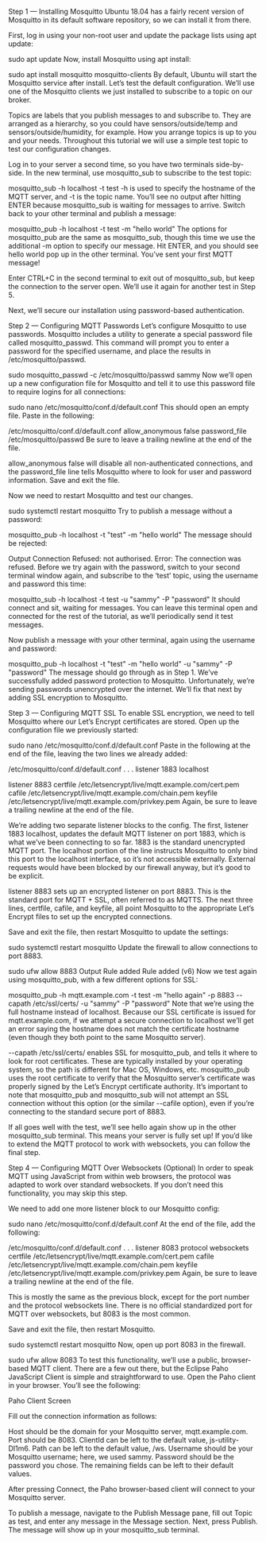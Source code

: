 Step 1 — Installing Mosquitto
Ubuntu 18.04 has a fairly recent version of Mosquitto in its default software repository, so we can install it from there.

First, log in using your non-root user and update the package lists using apt update:

sudo apt update
Now, install Mosquitto using apt install:

sudo apt install mosquitto mosquitto-clients
By default, Ubuntu will start the Mosquitto service after install. Let’s test the default configuration. We’ll use one of the Mosquitto clients we just installed to subscribe to a topic on our broker.

Topics are labels that you publish messages to and subscribe to. They are arranged as a hierarchy, so you could have sensors/outside/temp and sensors/outside/humidity, for example. How you arrange topics is up to you and your needs. Throughout this tutorial we will use a simple test topic to test our configuration changes.

Log in to your server a second time, so you have two terminals side-by-side. In the new terminal, use mosquitto_sub to subscribe to the test topic:

mosquitto_sub -h localhost -t test
-h is used to specify the hostname of the MQTT server, and -t is the topic name. You’ll see no output after hitting ENTER because mosquitto_sub is waiting for messages to arrive. Switch back to your other terminal and publish a message:

mosquitto_pub -h localhost -t test -m "hello world"
The options for mosquitto_pub are the same as mosquitto_sub, though this time we use the additional -m option to specify our message. Hit ENTER, and you should see hello world pop up in the other terminal. You’ve sent your first MQTT message!

Enter CTRL+C in the second terminal to exit out of mosquitto_sub, but keep the connection to the server open. We’ll use it again for another test in Step 5.

Next, we’ll secure our installation using password-based authentication.

Step 2 — Configuring MQTT Passwords
Let’s configure Mosquitto to use passwords. Mosquitto includes a utility to generate a special password file called mosquitto_passwd. This command will prompt you to enter a password for the specified username, and place the results in /etc/mosquitto/passwd.

sudo mosquitto_passwd -c /etc/mosquitto/passwd sammy
Now we’ll open up a new configuration file for Mosquitto and tell it to use this password file to require logins for all connections:

sudo nano /etc/mosquitto/conf.d/default.conf
This should open an empty file. Paste in the following:

/etc/mosquitto/conf.d/default.conf
allow_anonymous false
password_file /etc/mosquitto/passwd
Be sure to leave a trailing newline at the end of the file.

allow_anonymous false will disable all non-authenticated connections, and the password_file line tells Mosquitto where to look for user and password information. Save and exit the file.

Now we need to restart Mosquitto and test our changes.

sudo systemctl restart mosquitto
Try to publish a message without a password:

mosquitto_pub -h localhost -t "test" -m "hello world"
The message should be rejected:

Output
Connection Refused: not authorised.
Error: The connection was refused.
Before we try again with the password, switch to your second terminal window again, and subscribe to the ‘test’ topic, using the username and password this time:

mosquitto_sub -h localhost -t test -u "sammy" -P "password"
It should connect and sit, waiting for messages. You can leave this terminal open and connected for the rest of the tutorial, as we’ll periodically send it test messages.

Now publish a message with your other terminal, again using the username and password:

mosquitto_pub -h localhost -t "test" -m "hello world" -u "sammy" -P "password"
The message should go through as in Step 1. We’ve successfully added password protection to Mosquitto. Unfortunately, we’re sending passwords unencrypted over the internet. We’ll fix that next by adding SSL encryption to Mosquitto.

Step 3 — Configuring MQTT SSL
To enable SSL encryption, we need to tell Mosquitto where our Let’s Encrypt certificates are stored. Open up the configuration file we previously started:

sudo nano /etc/mosquitto/conf.d/default.conf
Paste in the following at the end of the file, leaving the two lines we already added:

/etc/mosquitto/conf.d/default.conf
. . .
listener 1883 localhost

listener 8883
certfile /etc/letsencrypt/live/mqtt.example.com/cert.pem
cafile /etc/letsencrypt/live/mqtt.example.com/chain.pem
keyfile /etc/letsencrypt/live/mqtt.example.com/privkey.pem
Again, be sure to leave a trailing newline at the end of the file.

We’re adding two separate listener blocks to the config. The first, listener 1883 localhost, updates the default MQTT listener on port 1883, which is what we’ve been connecting to so far. 1883 is the standard unencrypted MQTT port. The localhost portion of the line instructs Mosquitto to only bind this port to the localhost interface, so it’s not accessible externally. External requests would have been blocked by our firewall anyway, but it’s good to be explicit.

listener 8883 sets up an encrypted listener on port 8883. This is the standard port for MQTT + SSL, often referred to as MQTTS. The next three lines, certfile, cafile, and keyfile, all point Mosquitto to the appropriate Let’s Encrypt files to set up the encrypted connections.

Save and exit the file, then restart Mosquitto to update the settings:

sudo systemctl restart mosquitto
Update the firewall to allow connections to port 8883.

sudo ufw allow 8883
Output
Rule added
Rule added (v6)
Now we test again using mosquitto_pub, with a few different options for SSL:

mosquitto_pub -h mqtt.example.com -t test -m "hello again" -p 8883 --capath /etc/ssl/certs/ -u "sammy" -P "password"
Note that we’re using the full hostname instead of localhost. Because our SSL certificate is issued for mqtt.example.com, if we attempt a secure connection to localhost we’ll get an error saying the hostname does not match the certificate hostname (even though they both point to the same Mosquitto server).

--capath /etc/ssl/certs/ enables SSL for mosquitto_pub, and tells it where to look for root certificates. These are typically installed by your operating system, so the path is different for Mac OS, Windows, etc. mosquitto_pub uses the root certificate to verify that the Mosquitto server’s certificate was properly signed by the Let’s Encrypt certificate authority. It’s important to note that mosquitto_pub and mosquitto_sub will not attempt an SSL connection without this option (or the similar --cafile option), even if you’re connecting to the standard secure port of 8883.

If all goes well with the test, we’ll see hello again show up in the other mosquitto_sub terminal. This means your server is fully set up! If you’d like to extend the MQTT protocol to work with websockets, you can follow the final step.

Step 4 — Configuring MQTT Over Websockets (Optional)
In order to speak MQTT using JavaScript from within web browsers, the protocol was adapted to work over standard websockets. If you don’t need this functionality, you may skip this step.

We need to add one more listener block to our Mosquitto config:

sudo nano /etc/mosquitto/conf.d/default.conf
At the end of the file, add the following:

/etc/mosquitto/conf.d/default.conf
. . .
listener 8083
protocol websockets
certfile /etc/letsencrypt/live/mqtt.example.com/cert.pem
cafile /etc/letsencrypt/live/mqtt.example.com/chain.pem
keyfile /etc/letsencrypt/live/mqtt.example.com/privkey.pem
Again, be sure to leave a trailing newline at the end of the file.

This is mostly the same as the previous block, except for the port number and the protocol websockets line. There is no official standardized port for MQTT over websockets, but 8083 is the most common.

Save and exit the file, then restart Mosquitto.

sudo systemctl restart mosquitto
Now, open up port 8083 in the firewall.

sudo ufw allow 8083
To test this functionality, we’ll use a public, browser-based MQTT client. There are a few out there, but the Eclipse Paho JavaScript Client is simple and straightforward to use. Open the Paho client in your browser. You’ll see the following:

Paho Client Screen

Fill out the connection information as follows:

Host should be the domain for your Mosquitto server, mqtt.example.com.
Port should be 8083.
ClientId can be left to the default value, js-utility-DI1m6.
Path can be left to the default value, /ws.
Username should be your Mosquitto username; here, we used sammy.
Password should be the password you chose.
The remaining fields can be left to their default values.

After pressing Connect, the Paho browser-based client will connect to your Mosquitto server.

To publish a message, navigate to the Publish Message pane, fill out Topic as test, and enter any message in the Message section. Next, press Publish. The message will show up in your mosquitto_sub terminal.
